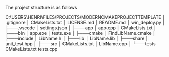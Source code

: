 The project structure is as follows 

C:\USERS\HENRI\FILES\PROJECTS\MODERNCMAKEPROJECTTEMPLATE
│   .gitignore
│   CMakeLists.txt
│   LICENSE.md
│   README.md
│   win_deploy.py
│
├───.vscode
│       settings.json
│
├───app
│       app.cpp
│       CMakeLists.txt
│
├───bin
│       app.exe
│       tests.exe
│
├───cmake
│       FindLibName.cmake
│
├───include
│       LibName.h
│
├───lib
│       LibName.lib
│
├───share
│       unit_test.hpp
│
├───src
│       CMakeLists.txt
│       LibName.cpp
│
└───tests
        CMakeLists.txt
        tests.cpp
